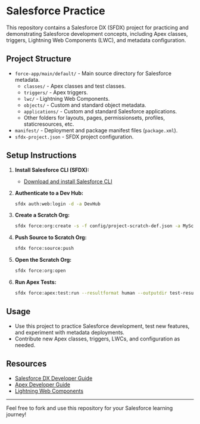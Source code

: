 # Salesforce Practice

This repository contains a Salesforce DX (SFDX) project for practicing and demonstrating Salesforce development concepts, including Apex classes, triggers, Lightning Web Components (LWC), and metadata configuration.

## Project Structure

- `force-app/main/default/` - Main source directory for Salesforce metadata.
  - `classes/` - Apex classes and test classes.
  - `triggers/` - Apex triggers.
  - `lwc/` - Lightning Web Components.
  - `objects/` - Custom and standard object metadata.
  - `applications/` - Custom and standard Salesforce applications.
  - Other folders for layouts, pages, permissionsets, profiles, staticresources, etc.
- `manifest/` - Deployment and package manifest files (`package.xml`).
- `sfdx-project.json` - SFDX project configuration.

## Setup Instructions

1. **Install Salesforce CLI (SFDX):**
   - [Download and install Salesforce CLI](https://developer.salesforce.com/tools/sfdxcli)

2. **Authenticate to a Dev Hub:**
   ```sh
   sfdx auth:web:login -d -a DevHub
   ```

3. **Create a Scratch Org:**
   ```sh
   sfdx force:org:create -s -f config/project-scratch-def.json -a MyScratchOrg
   ```

4. **Push Source to Scratch Org:**
   ```sh
   sfdx force:source:push
   ```

5. **Open the Scratch Org:**
   ```sh
   sfdx force:org:open
   ```

6. **Run Apex Tests:**
   ```sh
   sfdx force:apex:test:run --resultformat human --outputdir test-results --wait 10
   ```

## Usage
- Use this project to practice Salesforce development, test new features, and experiment with metadata deployments.
- Contribute new Apex classes, triggers, LWCs, and configuration as needed.

## Resources
- [Salesforce DX Developer Guide](https://developer.salesforce.com/docs/atlas.en-us.sfdx_dev.meta/sfdx_dev)
- [Apex Developer Guide](https://developer.salesforce.com/docs/atlas.en-us.apexcode.meta/apexcode)
- [Lightning Web Components](https://developer.salesforce.com/docs/component-library/documentation/en/lwc)

---
Feel free to fork and use this repository for your Salesforce learning journey!

